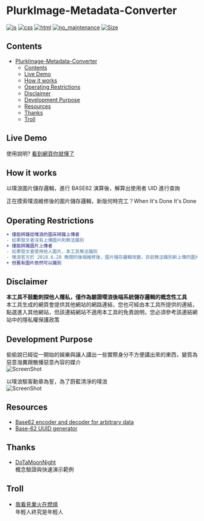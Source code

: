 # PlurkImage-Metadata-Converter
[![js](https://github.takahashi65.info/lib_badge/JavaScript.svg)](https://www.javascript.com/)
[![css](https://github.takahashi65.info/lib_badge/css-3.0.svg)](https://www.w3.org/Style/CSS/) 
[![html](https://github.takahashi65.info/lib_badge/html-5.0.svg)](https://html.spec.whatwg.org/)
[![no_maintenance](https://github.takahashi65.info/lib_badge/no_maintenance.svg)](https://github.com/potch/unmaintained.tech)
[![Size](https://github-size-badge.herokuapp.com/Suzhou65/PlurkImage-Metadata-Converter.svg)](https://github.com/axetroy/github-size-badge)

## Contents
- [PlurkImage-Metadata-Converter](#plurkimage-metadata-converter)
  * [Contents](#Contents)
  * [Live Demo](#live-Demo)
  * [How it works](#how-it-works)
  * [Operating Restrictions](#operating-restrictions)
  * [Disclaimer](#disclaimer)
  * [Development Purpose](#development-purpose)
  * [Resources](#resources)
  * [Thanks](#thanks)
  * [Troll](#troll)

## Live Demo
使用說明? [看到網頁你就懂了](https://takahashi65.info/plurk/anonymous_probe.html)
  
## How it works
以噗浪圖片儲存邏輯，進行 BASE62 演算後，解算出使用者 UID 進行查詢  
  
正在摸索噗浪維修後的圖片儲存邏輯，新版何時完工？When It's Done It's Done  

## Operating Restrictions
```diff
+ 僅能辨識從噗浪的圖床辨識上傳者
- 如果發文者沒有上傳圖片則無法識別
+ 僅能辨識圖片上傳者
- 如果發文者使用他人圖片，本工具無法識別
- 噗浪官方於 2018.6.28 晚間的後端維修後，圖片儲存邏輯改變，目前無法識別新上傳的圖片
+ 但舊有圖片依然可以識別
```

## Disclaimer
**本工具不鼓勵刺探他人隱私，僅作為驗證噗浪後端系統儲存邏輯的概念性工具**  
本工具生成的網頁會提供其他網站的網路連結，您也可經由本工具所提供的連結，點選進入其他網站，但該連結網站不適用本工具的免責說明，您必須參考該連結網站中的隱私權保護政策

## Development Purpose  
偷偷說已經從一開始的娛樂與讓人講出一些實際身分不方便講出來的東西，變質為惡意潑糞跟散播惡意內容的媒介  
![ScreenShot](https://github.takahashi65.info/lib_img/github_this_is_fine.webp)  

以噗浪駭客勳章為誓，為了蔚藍清淨的噗浪  
![ScreenShot](https://github.takahashi65.info/lib_img/github_Plurk_icon.webp)  

## Resources
- [Base62 encoder and decoder for arbitrary data](https://github.com/tuupola/base62)  
- [Base-62 UUID generator](https://github.com/shanehughes3/uuid62) 

## Thanks
- [DoTaMoonNight](https://www.plurk.com/DoTaMoonNight)   
概念驗證與快速演示範例

## Troll
- [我看見業火在燃燒](https://www.plurk.com/p/mty8zp)  
年輕人終究是年輕人
